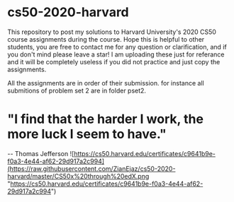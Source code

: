 # cs50-2020-harvard
This repository to post my solutions to Harvard University's 2020 CS50 course assignments during the course.
Hope this is helpful to other students, you are free to contact me for any question or clarification, and if you don't mind please leave a star!
I am uploading these just for referance and it will be completely useless if you did not practice and just copy the assignments.

All the assignments are in order of their submission. for instance all submitions of problem set 2 are in folder pset2.

# "I find that the harder I work, the more luck I seem to have."
-- Thomas Jefferson
![https://cs50.harvard.edu/certificates/c9641b9e-f0a3-4e44-af62-29d917a2c994](https://raw.githubusercontent.com/ZianEjaz/cs50-2020-harvard/master/CS50x%20through%20edX.png "https://cs50.harvard.edu/certificates/c9641b9e-f0a3-4e44-af62-29d917a2c994")
